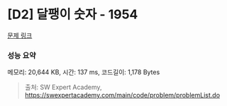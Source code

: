 # [D2] 달팽이 숫자 - 1954 

[문제 링크](https://swexpertacademy.com/main/code/problem/problemDetail.do?contestProbId=AV5PobmqAPoDFAUq) 

### 성능 요약

메모리: 20,644 KB, 시간: 137 ms, 코드길이: 1,178 Bytes



> 출처: SW Expert Academy, https://swexpertacademy.com/main/code/problem/problemList.do